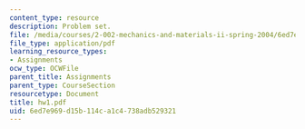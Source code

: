```yaml
---
content_type: resource
description: Problem set.
file: /media/courses/2-002-mechanics-and-materials-ii-spring-2004/6ed7e969d15b114ca1c4738adb529321_hw1.pdf
file_type: application/pdf
learning_resource_types:
- Assignments
ocw_type: OCWFile
parent_title: Assignments
parent_type: CourseSection
resourcetype: Document
title: hw1.pdf
uid: 6ed7e969-d15b-114c-a1c4-738adb529321
---
```

